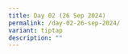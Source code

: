 ```yaml
---
title: Day 02 (26 Sep 2024)
permalink: /day-02-26-sep-2024/
variant: tiptap
description: ""
---
```

